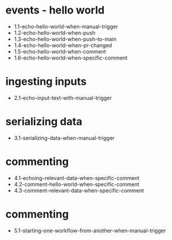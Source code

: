 # events - hello world

- 1.1-echo-hello-world-when-manual-trigger
- 1.2-echo-hello-world-when-push
- 1.3-echo-hello-world-when-push-to-main
- 1.4-echo-hello-world-when-pr-changed
- 1.5-echo-hello-world-when-comment
- 1.6-echo-hello-world-when-specific-comment

# ingesting inputs

- 2.1-echo-input-text-with-manual-trigger

# serializing data

- 3.1-serializing-data-when-manual-trigger

# commenting

- 4.1-echoing-relevant-data-when-specific-comment
- 4.2-comment-hello-world-when-specific-comment
- 4.3-comment-relevant-data-when-specific-comment

# commenting

- 5.1-starting-one-workflow-from-another-when-manual-trigger
